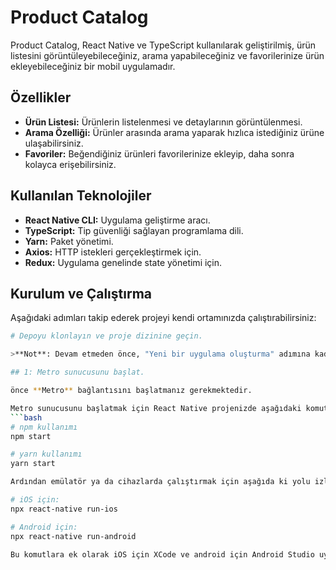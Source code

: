 # Product Catalog

Product Catalog, React Native ve TypeScript kullanılarak geliştirilmiş, ürün listesini görüntüleyebileceğiniz, arama yapabileceğiniz ve favorilerinize ürün ekleyebileceğiniz bir mobil uygulamadır.

## Özellikler
- **Ürün Listesi:** Ürünlerin listelenmesi ve detaylarının görüntülenmesi.
- **Arama Özelliği:** Ürünler arasında arama yaparak hızlıca istediğiniz ürüne ulaşabilirsiniz.
- **Favoriler:** Beğendiğiniz ürünleri favorilerinize ekleyip, daha sonra kolayca erişebilirsiniz.

## Kullanılan Teknolojiler
- **React Native CLI:** Uygulama geliştirme aracı.
- **TypeScript:** Tip güvenliği sağlayan programlama dili.
- **Yarn:** Paket yönetimi.
- **Axios:** HTTP istekleri gerçekleştirmek için.
- **Redux:** Uygulama genelinde state yönetimi için.

## Kurulum ve Çalıştırma

Aşağıdaki adımları takip ederek projeyi kendi ortamınızda çalıştırabilirsiniz:
```bash
# Depoyu klonlayın ve proje dizinine geçin.

>**Not**: Devam etmeden önce, "Yeni bir uygulama oluşturma" adımına kadar (https://reactnative.dev/docs/environment-setup) talimatlarını tamamladığınızdan emin olun.

## 1: Metro sunucusunu başlat.

önce **Metro** bağlantısını başlatmanız gerekmektedir.

Metro sunucusunu başlatmak için React Native projenizde aşağıdaki komutu çalıştırın:
```bash
# npm kullanımı
npm start

# yarn kullanımı
yarn start

Ardından emülatör ya da cihazlarda çalıştırmak için aşağıda ki yolu izleyebilirsiniz.

# iOS için:
npx react-native run-ios

# Android için:
npx react-native run-android

Bu komutlara ek olarak iOS için XCode ve android için Android Studio uygulamaları üzerinden projenizi açarak daha detaylı çalıştırma ve işletim sistemi bağlantılarını gözlemleyebilirsiniz.
```
